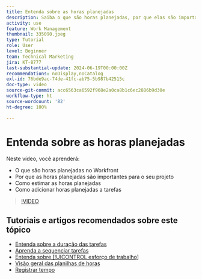 ```yaml
---
title: Entenda sobre as horas planejadas
description: Saiba o que são horas planejadas, por que elas são importantes para o projeto e aprenda como adicioná-las às tarefas.
activity: use
feature: Work Management
thumbnail: 335090.jpeg
type: Tutorial
role: User
level: Beginner
team: Technical Marketing
jira: KT-8777
last-substantial-update: 2024-06-19T00:00:00Z
recommendations: noDisplay,noCatalog
exl-id: 76bde9ac-74de-41fc-ab75-5b987b42515c
doc-type: video
source-git-commit: acc6563ca6592f968e2a0ca8b1c6ec2886b9d30e
workflow-type: ht
source-wordcount: '82'
ht-degree: 100%

---
```


# Entenda sobre as horas planejadas

Neste vídeo, você aprenderá:

* O que são horas planejadas no Workfront
* Por que as horas planejadas são importantes para o seu projeto
* Como estimar as horas planejadas
* Como adicionar horas planejadas a tarefas

>[!VIDEO](https://video.tv.adobe.com/v/335090/?quality=12&learn=on)


## Tutoriais e artigos recomendados sobre este tópico

* [Entenda sobre a duração das tarefas](/help/manage-work/tasks/understand-task-durations.md)
* [Aprenda a sequenciar tarefas](/help/manage-work/tasks/learn-to-sequence-tasks.md)
* [Entenda sobre [!UICONTROL esforço de trabalho]](/help/manage-work/tasks/understand-work-effort.md)
* [Visão geral das planilhas de horas](https://experienceleague.adobe.com/pt-br/docs/workfront/using/timesheets/details/timesheets-overview)
* [Registrar tempo](https://experienceleague.adobe.com/pt-br/docs/workfront/using/timesheets/create-and-manage-timesheets-in-adobe-workfront/log-time)
